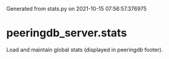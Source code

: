 Generated from stats.py on 2021-10-15 07:56:57.376975

# peeringdb_server.stats

Load and maintain global stats (displayed in peeringdb footer).
